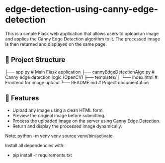 # edge-detection-using-canny-edge-detection

This is a simple Flask web application that allows users to upload an image and applies the Canny Edge Detection algorithm to it. The processed image is then returned and displayed on the same page.

## 📁 Project Structure

├── app.py # Main Flask application
├── cannyEdgeDetectionAlgo.py # Canny edge detection logic (OpenCV)
├── templates/
│ └── index.html # Frontend for image upload
└── README.md # Project documentation

## 🚀 Features

- Upload any image using a clean HTML form.
- Preview the original image before submitting.
- Process the uploaded image on the server using Canny Edge Detection.
- Return and display the processed image dynamically.

Note: 
python -m venv venv
source venv/bin/activate

Install all dependencies with:
- pip install -r requirements.txt
